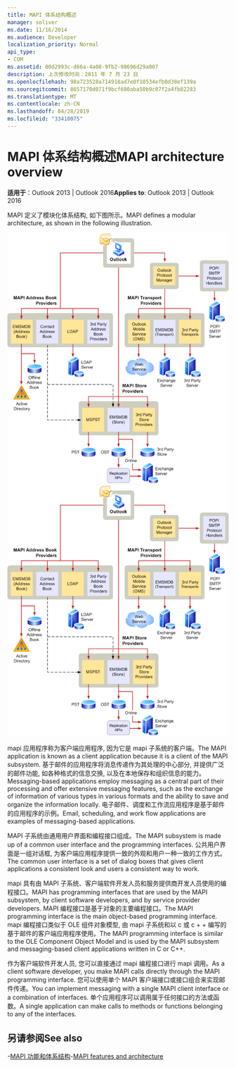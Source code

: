 ```yaml
---
title: MAPI 体系结构概述
manager: soliver
ms.date: 11/16/2014
ms.audience: Developer
localization_priority: Normal
api_type:
- COM
ms.assetid: 00d2993c-d66a-4a00-9fb2-98696d29a007
description: 上次修改时间：2011 年 7 月 23 日
ms.openlocfilehash: 98a723528a714918ad7e0f10534efb0d38ef139a
ms.sourcegitcommit: 8657170d071f9bcf680aba50b9c07f2a4fb82283
ms.translationtype: MT
ms.contentlocale: zh-CN
ms.lasthandoff: 04/28/2019
ms.locfileid: "33410075"
---
```

# <a name="mapi-architecture-overview"></a><span data-ttu-id="7a97a-103">MAPI 体系结构概述</span><span class="sxs-lookup"><span data-stu-id="7a97a-103">MAPI architecture overview</span></span>
 
<span data-ttu-id="7a97a-104">**适用于**：Outlook 2013 | Outlook 2016</span><span class="sxs-lookup"><span data-stu-id="7a97a-104">**Applies to**: Outlook 2013 | Outlook 2016</span></span> 
  
<span data-ttu-id="7a97a-105">MAPI 定义了模块化体系结构, 如下图所示。</span><span class="sxs-lookup"><span data-stu-id="7a97a-105">MAPI defines a modular architecture, as shown in the following illustration.</span></span>  
  
<span data-ttu-id="7a97a-106">![Outlook 2010 体系结构](media/amapi_43.gif "Outlook 2010 体系结构")</span><span class="sxs-lookup"><span data-stu-id="7a97a-106">![Outlook 2010 architecture](media/amapi_43.gif "Outlook 2010 architecture")</span></span>
  
<span data-ttu-id="7a97a-107">mapi 应用程序称为客户端应用程序, 因为它是 mapi 子系统的客户端。</span><span class="sxs-lookup"><span data-stu-id="7a97a-107">The MAPI application is known as a client application because it is a client of the MAPI subsystem.</span></span> <span data-ttu-id="7a97a-108">基于邮件的应用程序将消息传递作为其处理的中心部分, 并提供广泛的邮件功能, 如各种格式的信息交换, 以及在本地保存和组织信息的能力。</span><span class="sxs-lookup"><span data-stu-id="7a97a-108">Messaging-based applications employ messaging as a central part of their processing and offer extensive messaging features, such as the exchange of information of various types in various formats and the ability to save and organize the information locally.</span></span> <span data-ttu-id="7a97a-109">电子邮件、调度和工作流应用程序是基于邮件的应用程序的示例。</span><span class="sxs-lookup"><span data-stu-id="7a97a-109">Email, scheduling, and work flow applications are examples of messaging-based applications.</span></span>
  
<span data-ttu-id="7a97a-110">MAPI 子系统由通用用户界面和编程接口组成。</span><span class="sxs-lookup"><span data-stu-id="7a97a-110">The MAPI subsystem is made up of a common user interface and the programming interfaces.</span></span> <span data-ttu-id="7a97a-111">公共用户界面是一组对话框, 为客户端应用程序提供一致的外观和用户一种一致的工作方式。</span><span class="sxs-lookup"><span data-stu-id="7a97a-111">The common user interface is a set of dialog boxes that gives client applications a consistent look and users a consistent way to work.</span></span>
  
<span data-ttu-id="7a97a-112">mapi 具有由 MAPI 子系统、客户端软件开发人员和服务提供商开发人员使用的编程接口。</span><span class="sxs-lookup"><span data-stu-id="7a97a-112">MAPI has programming interfaces that are used by the MAPI subsystem, by client software developers, and by service provider developers.</span></span> <span data-ttu-id="7a97a-113">MAPI 编程接口是基于对象的主要编程接口。</span><span class="sxs-lookup"><span data-stu-id="7a97a-113">The MAPI programming interface is the main object-based programming interface.</span></span> <span data-ttu-id="7a97a-114">mapi 编程接口类似于 OLE 组件对象模型, 由 mapi 子系统和以 c 或 c + + 编写的基于邮件的客户端应用程序使用。</span><span class="sxs-lookup"><span data-stu-id="7a97a-114">The MAPI programming interface is similar to the OLE Component Object Model and is used by the MAPI subsystem and messaging-based client applications written in C or C++.</span></span> 
  
<span data-ttu-id="7a97a-115">作为客户端软件开发人员, 您可以直接通过 mapi 编程接口进行 mapi 调用。</span><span class="sxs-lookup"><span data-stu-id="7a97a-115">As a client software developer, you make MAPI calls directly through the MAPI programming interface.</span></span> <span data-ttu-id="7a97a-116">您可以使用单个 MAPI 客户端接口或接口组合来实现邮件传递。</span><span class="sxs-lookup"><span data-stu-id="7a97a-116">You can implement messaging with a single MAPI client interface or a combination of interfaces.</span></span> <span data-ttu-id="7a97a-117">单个应用程序可以调用属于任何接口的方法或函数。</span><span class="sxs-lookup"><span data-stu-id="7a97a-117">A single application can make calls to methods or functions belonging to any of the interfaces.</span></span>
  
## <a name="see-also"></a><span data-ttu-id="7a97a-118">另请参阅</span><span class="sxs-lookup"><span data-stu-id="7a97a-118">See also</span></span>

<span data-ttu-id="7a97a-119">-[MAPI 功能和体系结构](mapi-features-and-architecture.md)</span><span class="sxs-lookup"><span data-stu-id="7a97a-119">-[MAPI features and architecture](mapi-features-and-architecture.md)</span></span>

